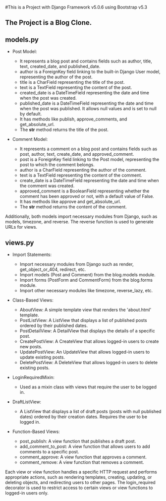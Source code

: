 #This is a Project with Django Framework v5.0.6 using Bootstrap v5.3

The Project is a Blog Clone.
----------------------------

models.py
---------

- Post Model:
  - It represents a blog post and contains fields such as author, title, text, created_date, and published_date.
  - author is a ForeignKey field linking to the built-in Django User model, representing the author of the post.
  - title is a CharField representing the title of the post.
  - text is a TextField representing the content of the post.
  - created_date is a DateTimeField representing the date and time when the post was created.
  - published_date is a DateTimeField representing the date and time when the post was published. It allows null values and is set to null by default.
  - It has methods like publish, approve_comments, and get_absolute_url.
  - The __str__ method returns the title of the post.

- Comment Model:
  - It represents a comment on a blog post and contains fields such as post, author, text, create_date, and approved_comment.
  - post is a ForeignKey field linking to the Post model, representing the post to which the comment belongs.
  - author is a CharField representing the author of the comment.
  - text is a TextField representing the content of the comment.
  - create_date is a DateTimeField representing the date and time when the comment was created.
  - approved_comment is a BooleanField representing whether the comment has been approved or not, with a default value of False.
  - It has methods like approve and get_absolute_url.
  - The __str__ method returns the content of the comment.

Additionally, both models import necessary modules from Django, such as models, timezone, and reverse. The reverse function is used to generate URLs for views.

views.py
---------

- Import Statements:
  - Import necessary modules from Django such as render, get_object_or_404, redirect, etc.
  - Import models (Post and Comment) from the blog.models module.
  - Import forms (PostForm and CommentForm) from the blog.forms module.
  - Import other necessary modules like timezone, reverse_lazy, etc.

- Class-Based Views:
  - AboutView: A simple template view that renders the 'about.html' template.
  - PostListView: A ListView that displays a list of published posts ordered by their published dates.
  - PostDetailView: A DetailView that displays the details of a specific post.
  - CreatePostView: A CreateView that allows logged-in users to create new posts.
  - UpdatePostView: An UpdateView that allows logged-in users to update existing posts.
  - DeletePostView: A DeleteView that allows logged-in users to delete existing posts.

- LoginRequiredMixin:
  - Used as a mixin class with views that require the user to be logged in.

- DraftListView:
  - A ListView that displays a list of draft posts (posts with null published dates) ordered by their creation dates. Requires the user to be logged in.

- Function-Based Views:
  - post_publish: A view function that publishes a draft post.
  - add_comment_to_post: A view function that allows users to add comments to a specific post.
  - comment_approve: A view function that approves a comment.
  - comment_remove: A view function that removes a comment.

Each view or view function handles a specific HTTP request and performs appropriate actions, such as rendering templates, creating, updating, or deleting objects, and redirecting users to other pages. The login_required decorator is used to restrict access to certain views or view functions to logged-in users only.
